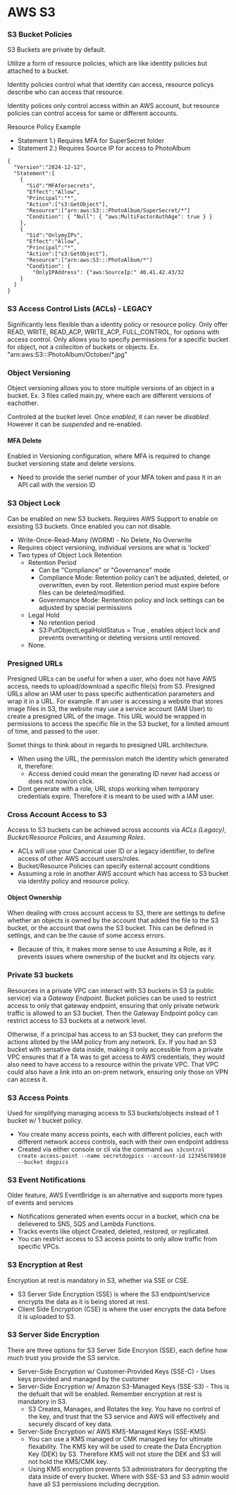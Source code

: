 # AWS S3


### S3 Bucket Policies
S3 Buckets are private by default.

Utilize a form of resource policies, which are like identity policies but attached to a bucket. 

Identity policies control what that identity can access, resource policys describe who can access that resource. 

Identity polices only control access within an AWS account, but resource policies can control access for same or different accounts. 

Resource Policy Example
- Statement 1.) Requires MFA for SuperSecret folder
- Statement 2.) Requires Source IP for access to PhotoAlbum
```
{
  "Version":"2024-12-12",
  "Statement":[
    {
      "Sid":"MFAforsecrets",
      "Effect":"Allow",
      "Principal":"*",
      "Action":["s3:GetObject"],
      "Resource":["arn:aws:S3:::PhotoAlbum/SuperSecret/*"]
      "Condition": { "Null": { "aws:MultiFactorAuthAge": true } }
    },
    {
      "Sid":"OnlymyIPs",
      "Effect":"Allow",
      "Principal":"*",
      "Action":["s3:GetObject"],
      "Resource":["arn:aws:S3:::PhotoAlbum/*"]
      "Condition": {
        "OnlyIPAddress": {"aws:SourceIp:" 40.41.42.43/32
    }
  ]
}
```

### S3 Access Control Lists (ACLs) - LEGACY

Significantly less flexible than a identity policy or resource policy. Only offer READ, WRITE, READ_ACP, WRITE_ACP, FULL_CONTROL, for options with access control. Only allows you to specify permissions for a specific bucket for object, not a colleciton of buckets or objects. Ex. "arn:aws:S3:::PhotoAlbum/October/*.jpg"


### Object Versioning
Object versioning allows you to store multiple versions of an object in a bucket. Ex. 3 files called main.py, where each are different versions of eachother. 

Controled at the bucket level. Once *enabled*, it can never be *disabled*. However it can be *suspended* and re-enabled. 

#### MFA Delete
Enabled in Versioning configuration, where MFA is required to change bucket versioning state and delete versions. 
- Need to provide the seriel number of your MFA token and pass it in an API call with the version ID

### S3 Object Lock

Can be enabled on new S3 buckets. Requires AWS Support to enable on exsisting S3 buckets. Once enabled you can not disable. 
- Write-Once-Read-Many (WORM) - No Delete, No Overwrite
- Requires object versioning, individual versions are what is 'locked'
- Two types of Object Lock Retention
  - Retention Period
    - Can be "Compliance" or "Governance" mode
    - Compliance Mode: Retention policy can't be adjusted, deleted, or overwritten, even by root. Retention period must expire before files can be deleted/modified.
    - Governmance Mode: Rentention policy and lock settings can be adjusted by special permissions
  - Legal Hold
    - No retention period
    - S3:PutObjectLegalHoldStatus = True , enables object lock and prevents overwriting or deleting versions until removed. 
  - None.


### Presigned URLs

Presigned URLs can be useful for when a user, who does not have AWS access, needs to upload/download a specific file(s) from S3. Presigned URLs allow an IAM user to pass specific authentication parameters and wrap it in a URL. For example. If an user is accessing a website that stores image files in S3, the website may use a service account (IAM User) to create a presigned URL of the image. This URL would be wrapped in permissions to access the specific file in the S3 bucket, for a limited amount of time, and passed to the user. 

Somet things to think about in regards to presigned URL architecture. 
- When using the URL, the permission match the identity which generated it, therefore:
  - Access denied could mean the generating ID never had access or does not now/on click.
- Dont generate with a role, URL stops working when temporary credentials expire. Therefore it is meant to be used with a IAM user.

### Cross Account Access to S3

Access to S3 buckets can be achieved across accounts via *ACLs (Legacy)*, *Bucket/Resource Policies*, and *Assuming Roles*.
- ACLs will use your Canonical user ID or a legacy identifier, to define access of other AWS account users/roles.
- Bucket/Resource Policies can specify external account conditions
- Assuming a role in another AWS account which has access to S3 bucket via identity policy and resource policy.

#### Object Ownership

When dealing with cross account access to S3, there are settings to define whether an objects is owned by the account that added the file to the S3 bucket, or the account that owns the S3 bucket. This can be defined in settings, and can be the cause of some access errors.
- Because of this, it makes more sense to use Assuming a Role, as it prevents issues where ownership of the bucket and its objects vary.

### Private S3 buckets
Resources in a private VPC can interact with S3 buckets in S3 (a public service) via a *Gateway Endpoint*. Bucket policies can be used to restrict access to only that gateway endpoint, ensuring that only private network traffic is allowed to an S3 bucket. Then the Gateway Endpoint policy can restrict access to S3 buckets at a network level. 

Otherwise, if a principal has access to an S3 bucket, they can preform the actions alloted by the IAM policy from any network. Ex. If you had an S3 bucket with sensative data inside, making it only accessible from a private VPC ensures that if a TA was to get access to AWS credentials, they would also need to have access to a resource within the private VPC. That VPC could also have a link into an on-prem network, ensuring only those on VPN can access it. 

### S3 Access Points
Used for simplifying managing access to S3 buckets/objects instead of 1 bucket w/ 1 bucket policy.
- You create many access points, each with different policies, each with different network access controls, each with their own endpoint address
- Created via either console or cli via the command ```aws s3control create-access-point --name secretdogpics --account-id 123456789010 --bucket dogpics```

### S3 Event Notifications
Older feature, AWS EventBridge is an alternative and supports more types of events and services
- Notifications generated when events occur in a bucket, which cna be delievered to SNS, SQS and Lambda Functions. 
- Tracks events like object Created, deleted, restored, or replicated. 
- You can restrict access to S3 access points to only allow traffic from specific VPCs. 


### S3 Encryption at Rest
Encryption at rest is mandatory in S3, whether via SSE or CSE.
- S3 Server Side Encryption (SSE) is where the S3 endpoint/service encrypts the data as it is being stored at rest. 
- Client Side Encryption (CSE) is where the user encrypts the data before it is uploaded to S3.
  
### S3 Server Side Encryption
There are three options for S3 Server Side Encryion (SSE), each define how much trust you provide the S3 service. 
- Server-Side Encryption w/ Customer-Provided Keys (SSE-C) - Uses keys provided and managed by the customer
- Server-Side Encryption w/ Amazon S3-Managed Keys (SSE-S3) - This is the defualt that will be enabled. Remember encryption at rest is mandatory in S3.
  - S3 Creates, Manages, and Rotates the key. You have no control of the key, and trust that the S3 service and AWS will effectively and securely discard of key data.
- Server-Side Encryption w/ AWS KMS-Managed Keys (SSE-KMS)
  - You can use a KMS managed or CMK managed key for ultimate flexability. The KMS key will be used to create the Data Encryption Key (DEK) by S3. Therefore KMS will not store the DEK and S3 will not hold the KMS/CMK key.
  - Using KMS encryption prevents S3 administrators for decrypting the data inside of every bucket. Where with SSE-S3 and S3 admin would have all S3 permissions including decryption.

